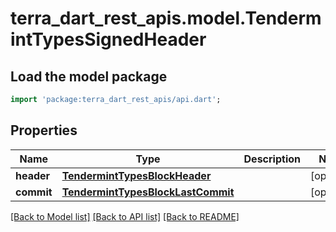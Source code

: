 # terra_dart_rest_apis.model.TendermintTypesSignedHeader

## Load the model package
```dart
import 'package:terra_dart_rest_apis/api.dart';
```

## Properties
Name | Type | Description | Notes
------------ | ------------- | ------------- | -------------
**header** | [**TendermintTypesBlockHeader**](TendermintTypesBlockHeader.md) |  | [optional] 
**commit** | [**TendermintTypesBlockLastCommit**](TendermintTypesBlockLastCommit.md) |  | [optional] 

[[Back to Model list]](../README.md#documentation-for-models) [[Back to API list]](../README.md#documentation-for-api-endpoints) [[Back to README]](../README.md)


